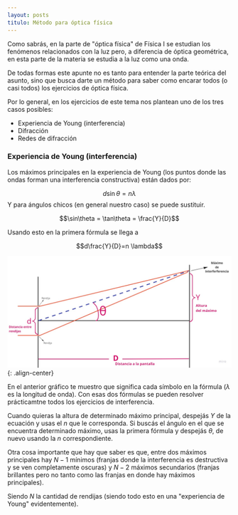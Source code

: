 ```yaml
---
layout: posts
titulo: Método para óptica física
---
```


Como sabrás, en la parte de "óptica física" de Física I se estudian los fenómenos relacionados con la luz pero, a diferencia de óptica geométrica, en esta parte de la materia se estudia a la luz como una onda.

De todas formas este apunte no es tanto para entender la parte teórica del asunto, sino que busca darte un método para saber como encarar todos (o casi todos) los ejercicios de óptica física.

Por lo general, en los ejercicios de este tema nos plantean uno de los tres casos posibles: 
- Experiencia de Young (interferencia)
- Difracción
- Redes de difracción

### Experiencia de Young (interferencia) 
Los máximos principales en la experiencia de Young (los puntos donde las ondas forman una interferencia constructiva) están dados por:

$$d\sin\theta=n \lambda$$
Y para ángulos chicos (en general nuestro caso) se puede sustituir.

$$\sin\theta = \tan\theta = \frac{Y}{D}$$

Usando esto en la primera fórmula se llega a 

$$d\frac{Y}{D}=n \lambda$$

![Experimento de Young gráfico.jpg](/assets/teoria/07_optica_fisica/images/7c4f418a783342bea4aec673fe201b06.jpg){: .align-center}

En el anterior gráfico te muestro que significa cada símbolo en la fórmula ($\lambda$ es la longitud de onda).
Con esas dos fórmulas se pueden resolver prácticamtne todos los ejercicios de interferencia.

Cuando quieras la altura de determinado máximo principal, despejás $Y$ de la ecuación y usas el $n$ que le corresponda. Si buscás el ángulo en el que se encuentra determinado máximo, usas la primera fórmula y despejás $\theta$, de nuevo usando la $n$ correspondiente.

Otra cosa importante que hay que saber es que, entre dos máximos principales hay $N-1$ mínimos (franjas donde la interferencia es destructiva y se ven completamente oscuras) y $N-2$ máximos secundarios (franjas brillantes pero no tanto como las franjas en donde hay máximos principales).

Siendo $N$ la cantidad de rendijas (siendo todo esto en una "experiencia de Young" evidentemente).



